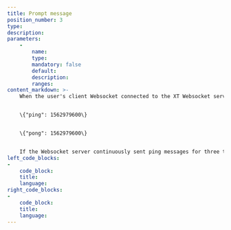```yaml
---
title: Prompt message
position_number: 3
type:
description:
parameters:
    -
        name:
        type:
        mandatory: false
        default:
        description:
        ranges:
content_markdown: >-
    When the user's client Websocket connected to the XT Websocket server, the server will periodically send a ping message to user (currently set as 5 seconds) and include a timestamp. After receiving this prompt message, the user should promptly return the pong message and include the same timestamp in the following format:


    \{"ping": 1562979600\}


    \{"pong": 1562979600\}


    If the Websocket server continuously sent ping messages for three times without receiving any “pong” messages, the server will automatically disconnect with the client. However, after connecting to the server, the user can also send a message “ping” to the server. When the server received the information of ping , it will reply a “pong” message.
left_code_blocks:
-
    code_block:
    title:
    language:
right_code_blocks:
-
    code_block:
    title:
    language:
---
```

